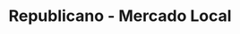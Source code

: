 ---
title: "Republicano - Mercado Local"
url: /ciudad-autonoma-de-buenos-aires/republicano-mercado-local/
shop: comodidad
---